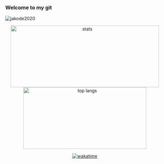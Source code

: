### Welcome to my git

<p align="left"> <img src="https://komarev.com/ghpvc/?username=jakode2020&color=blueviolet" alt="jakode2020" /> </p>

<p align="center">
  <a href="https://github-readme-stats.vercel.app">
    <img  align="center" src="https://github-readme-stats.vercel.app/api?username=jakode2020&count_private=true&show_icons=true&theme=dark" alt="stats" height="195" width="470">
  </a>
  <a href="https://github-readme-stats.vercel.app">
    <img  align="center" src="https://github-readme-stats.vercel.app/api/top-langs/?username=jakode2020&layout=compact&theme=dark" alt="top langs" height="195" width="390" >
  </a>
</p>

<p align="center"> 
  <a href="https://github-readme-stats.vercel.app" >
    <img  align="center" src="https://github-readme-stats.vercel.app/api/wakatime?username=jakode2020&theme=dark&layout=compact" alt="wakatime">
  </a>
</p>

